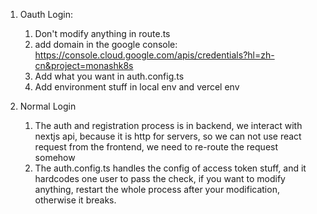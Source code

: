 1. Oauth Login:
   1. Don't modify anything in route.ts
   2. add domain in the google console: https://console.cloud.google.com/apis/credentials?hl=zh-cn&project=monashk8s
   3. Add what you want in auth.config.ts
   4. Add environment stuff in local env and vercel env

2. Normal Login
   1. The auth and registration process is in backend, we interact with nextjs api, because it is http for servers, so we can not use react request from the frontend, we need to re-route the request somehow
   2. The auth.config.ts handles the config of access token stuff, and it hardcodes one user to pass the check, if you want to modify anything, restart the whole process after your modification, otherwise it breaks.
